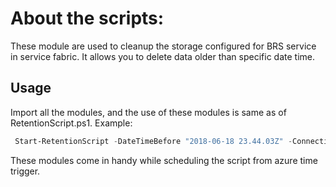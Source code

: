 
# About the scripts:
These module are used to cleanup the storage configured for BRS service in service fabric. It allows you to delete data older than specific date time.

## Usage
Import all the modules, and the use of these modules is same as of RetentionScript.ps1.
Example:
```powershell
 Start-RetentionScript -DateTimeBefore "2018-06-18 23.44.03Z" -ConnectionString "your-connection-string" -ClusterEndPoint "clustername.centralus.cloupapp.azure.com:19080" -SSLCertificateThumbPrint "Client#Certificate#Thumbpring" -ServiceId "WebReferenceApplication~RestockRequestManager"
```
These modules come in handy while scheduling the script from azure time trigger.
